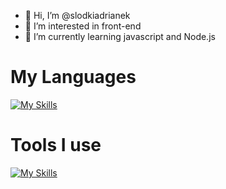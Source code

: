- 👋 Hi, I’m @slodkiadrianek
- 👀 I’m interested in front-end
- 🌱 I’m currently learning javascript and Node.js
# My Languages
  
[![My Skills](https://skillicons.dev/icons?i=html,css,js,typescript,nodejs,express,mongodb,mysql)](https://skillicons.dev)

# Tools I use

[![My Skills](https://skillicons.dev/icons?i=vscode,npm,windows,postman,linux,raspberrypi,prisma	)](https://skillicons.dev)


<!---
slodkiadrianek/slodkiadrianek is a ✨ special ✨ repository because its `README.md` (this file) appears on your GitHub profile.
You can click the Preview link to take a look at your changes.
--->
